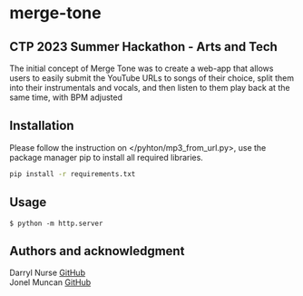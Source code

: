 # merge-tone
## CTP 2023 Summer Hackathon - Arts and Tech
The initial concept of Merge Tone was to create a web-app that allows users to easily submit the YouTube URLs to songs of their choice, split them into their instrumentals and vocals, and then listen to them play back at the same time, with BPM adjusted

## Installation 
Please follow the instruction on </pyhton/mp3_from_url.py>, use the package manager pip to install all required libraries.
```bash
pip install -r requirements.txt 
```

## Usage
```console
$ python -m http.server
```

## Authors and acknowledgment
Darryl Nurse [GitHub](https://github.com/darrylnurse)
<br/>
Jonel Muncan [GitHub](https://github.com/jonelm01)

